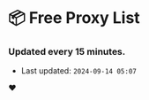 # :package: Free Proxy List
### Updated every 15 minutes.

- Last updated: `2024-09-14 05:07`

:heart:
